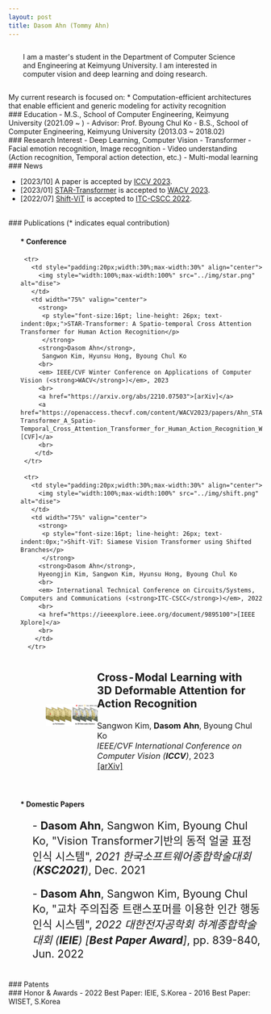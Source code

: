 ```yaml
---
layout: post
title: Dasom Ahn (Tommy Ahn) 
---
```


<p style='margin: 0.3in;'>
 I am a master's student in the Department of Computer Science and Engineering at Keimyung University.
 I am interested in computer vision and deep learning and doing research. 
</p>
 My current research is focused on:
   * Computation-efficient architectures that enable efficient and generic modeling for activity recognition

<br>
### Education
 - M.S., School of Computer Engineering, Keimyung University (2021.09 ~ )   - Advisor: Prof. Byoung Chul Ko
 - B.S., School of Computer Engineering, Keimyung University (2013.03 ~ 2018.02)

<br>
### Research Interest
 - Deep Learning, Computer Vision
 - Transformer
 - Facial emotion recognition, Image recognition
 - Video understanding (Action recognition, Temporal action detection, etc.)
 - Multi-modal learning

<br>
### News

* [2023/10] <a href='https://arxiv.org/pdf/2212.05638.pdf'></a> A paper is accepted by <a href='https://iccv2023.thecvf.com/'>ICCV 2023</a>.
* [2023/01] <a href='https://arxiv.org/abs/2210.07503'>STAR-Transformer</a> is accepted to <a href='https://wacv2023.thecvf.com/'>WACV 2023</a>.
* [2022/07] <a href='https://ieeexplore.ieee.org/document/9895100'>Shift-ViT</a> is accepted to <a href='https://www.itc-cscc2022.org/'>ITC-CSCC 2022</a>.

<br>
### Publications
(* indicates equal contribution)

<br>
<ul>
 <h4>  * Conference </h4>        
 <table style="width:100%;border:0px;border-spacing:0px;border-collapse:separate;margin-right:auto;margin-left:auto;font-size:12pt;text-indent: 30px;">
  <tbody>
     <tr>
       <td style="padding:20px;width:30%;max-width:30%" align="center">
         <img style="width:100%;max-width:100%" src="../img/3ddf.png" alt="dise">
       </td>
       <td width="75%" valign="center">
         <strong>
          <p style="font-size:16pt; line-height: 26px; text-indent:0px;">Cross-Modal Learning with 3D Deformable Attention for Action Recognition</p>
          </strong>
          Sangwon Kim, <strong>Dasom Ahn</strong>, Byoung Chul Ko
         <br>
         <em> IEEE/CVF International Conference on Computer Vision (<strong>ICCV</strong>)</em>, 2023
         <br>
         <a href="https://arxiv.org/pdf/2212.05638.pdf">[arXiv]</a>
         <br>
        </td>
     </tr>
   
     <tr>
       <td style="padding:20px;width:30%;max-width:30%" align="center">
         <img style="width:100%;max-width:100%" src="../img/star.png" alt="dise">
       </td>
       <td width="75%" valign="center">
         <strong>
          <p style="font-size:16pt; line-height: 26px; text-indent:0px;">STAR-Transformer: A Spatio-temporal Cross Attention Transformer for Human Action Recognition</p>
          </strong>
         <strong>Dasom Ahn</strong>, 
          Sangwon Kim, Hyunsu Hong, Byoung Chul Ko
         <br>
         <em> IEEE/CVF Winter Conference on Applications of Computer Vision (<strong>WACV</strong>)</em>, 2023
         <br>
         <a href="https://arxiv.org/abs/2210.07503">[arXiv]</a>
         <a href="https://openaccess.thecvf.com/content/WACV2023/papers/Ahn_STAR-Transformer_A_Spatio-Temporal_Cross_Attention_Transformer_for_Human_Action_Recognition_WACV_2023_paper.pdf">[CVF]</a> 
         <br>
        </td>
     </tr>
     
     <tr>
       <td style="padding:20px;width:30%;max-width:30%" align="center">
         <img style="width:100%;max-width:100%" src="../img/shift.png" alt="dise">
       </td>
       <td width="75%" valign="center">
         <strong>
          <p style="font-size:16pt; line-height: 26px; text-indent:0px;">Shift-ViT: Siamese Vision Transformer using Shifted Branches</p>
          </strong>
         <strong>Dasom Ahn</strong>, 
         Hyeongjin Kim, Sangwon Kim, Hyunsu Hong, Byoung Chul Ko
         <br>
         <em> International Technical Conference on Circuits/Systems, Computers and Communications (<strong>ITC-CSCC</strong>)</em>, 2022
         <br>
         <a href="https://ieeexplore.ieee.org/document/9895100">[IEEE Xplore]</a>                
         <br>    
        </td>
      </tr>
   </tbody>
 </table>             


 <br>
 <h4>  * Domestic Papers   </h4>
  
   <ul><p style="font-size:16pt;">
    - <strong>Dasom Ahn</strong>, Sangwon Kim, Byoung Chul Ko, "Vision Transformer기반의 동적 얼굴 표정 인식 시스템", <em>2021 한국소프트웨어종합학술대회 (<strong>KSC2021</strong>)</em>, Dec. 2021
   </p></ul>
   <ul><p style="font-size:16pt;">
    - <strong>Dasom Ahn</strong>, Sangwon Kim, Byoung Chul Ko, "교차 주의집중 트랜스포머를 이용한 인간 행동 인식 시스템", <em>2022 대한전자공학회 하계종합학술대회 (<strong>IEIE</strong>) [<strong>Best Paper Award</strong>]</em>, pp. 839-840, Jun. 2022
   </p></ul>      
   
</ul>


<br>    
### Patents     
         
<br>
### Honor & Awards     
 - 2022 Best Paper: IEIE, S.Korea    
 - 2016 Best Paper: WISET, S.Korea 
